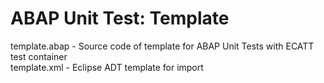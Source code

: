 # ABAP Unit Test: Template

template.abap - Source code of template for ABAP Unit Tests with ECATT test container
</br>template.xml	- Eclipse ADT template for import
